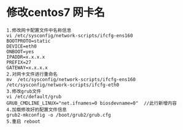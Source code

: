 # 修改centos7 网卡名
    1.修改网卡配置文件中名称信息
    vi /etc/sysconfig/network-scripts/ifcfg-ens160
    BOOTPROTO=static
    DEVICE=eth0
    ONBOOT=yes
    IPADDR=x.x.x.x
    PREFIX=27
    GATEWAY=x.x.x.x
    2.对网卡文件进行重命名
    mv  /etc/sysconfig/network-scripts/ifcfg-ens160     /etc/sysconfig/network-scripts/ifcfg-eth0
    3.修改grub文件
    vi /etc/default/grub
    GRUB_CMDLINE_LINUX="net.ifnames=0 biosdevname=0"  //此行新增内容
    4.加载修改好的配置文件信息
    grub2-mkconfig -o /boot/grub2/grub.cfg
    5.重启 reboot